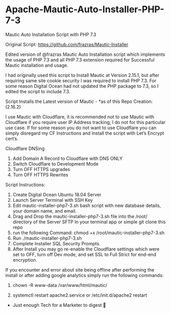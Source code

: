 # Apache-Mautic-Auto-Installer-PHP-7-3
Mautic Auto Installation Script with PHP 7.3

Original Script: https://github.com/frazras/Mautic-Installer

Edited version of @frazras Mautic Auto Installation script which implements the usage of PHP 7.3 and all PHP 7.3 extension required for Successful Mautic installation and usage. 

I had originally used this script to Install Mautic at Version 2.15.1, but after requiring same site cookie security I was required to install PHP 7.3. For some reason Digital Ocean had not updated the PHP package to 7.3, so I edited the script to include 7.3.
 
Script Installs the Latest version of Mautic - *as of this Repo Creation: (2.16.2)

I use Mautic with Cloudflare, it is recommended not to use Mautic with Cloudflare if you require user IP Address tracking, I do not for this particular use case. If for some reason you do not want to use Cloudflare you can simply disregard my CF Instructions and install the script with Let’s Encrypt cert’s. 

Cloudflare DNSing

1. Add Domain A Record to Cloudflare with DNS ONLY
2. Switch Cloudflare to Development Mode
3. Turn OFF HTTPS upgrades
4. Turn OFF HTTPS Rewrites 

Script Instructions:
1. Create Digital Ocean Ubuntu 18.04 Server
2. Launch Server Terminal with SSH Key
3. Edit mautic-installer-php7-3.sh bash script with new database details, your domain name, and email.
4. Drag and Drop the mautic-installer-php7-3.sh file into the /root/ directory of the Server SFTP In your terminal app or simple git clone this repo
5. run the following Command: chmod +x /root/mautic-installer-php7-3.sh
6. Run ./mautic-installer-php7-3.sh
7. Complete Installer SQL Security Prompts.
8. After Install you may go re-enable the Cloudflare settings which were set to OFF, turn off Dev mode, and set SSL to Full Strict for end-end encryption. 

If you encounter and error about site being offline after performing the install or after adding google analytics simply run the following commands:

1. chown -R www-data /var/www/html/mautic/ 

2. systemctl restart apache2.service or /etc/init.d/apache2 restart


- Just enough Tech for a Marketer to digest 🤠
